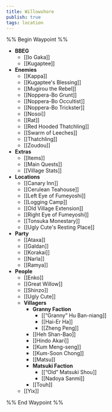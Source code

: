 ```yaml
---
title: Willowshore
publish: true
tags: location
---
```

%% Begin Waypoint %%
- **BBEG**
	- [[Io Gaka]]
	- [[Kugaptee]]
- **Enemies**
	- [[Kappa]]
	- [[Kugaptee's Blessing]]
	- [[Mugirou the Rebel]]
	- [[Noppera-Bo Grunt]]
	- [[Noppera-Bo Occultist]]
	- [[Noppera-Bo Trickster]]
	- [[Nosoi]]
	- [[Rat]]
	- [[Red Hooded Thatchling]]
	- [[Swarm of Leeches]]
	- [[Thatchling]]
	- [[Zoudou]]
- **Extras**
	- [[Items]]
	- [[Main Quests]]
	- [[Village Stats]]
- **Locations**
	- [[Canary Inn]]
	- [[Cerulean Teahouse]]
	- [[Left Eye of Fumeyoshi]]
	- [[Logging Camp]]
	- [[Old Village Extension]]
	- [[Right Eye of Fumeyoshi]]
	- [[Tonsuka Monestary]]
	- [[Ugly Cute's Resting Place]]
- **Party**
	- [[Ataxa]]
	- [[Galdan]]
	- [[Korakai]]
	- [[Narla]]
	- [[Ramya]]
- **People**
	- [[Enko]]
	- [[Great Willow]]
	- [[Shinzo]]
	- [[Ugly Cute]]
	- **Villagers**
		- **Granny Faction**
			- [[“Granny” Hu Ban-niang]]
			- [[Hai-Er Ha]]
			- [[Zheng Peng]]
		- [[Heh Shan-Bao]]
		- [[Hindo Akari]]
		- [[Kum Meng-seng]]
		- [[Kum-Soon Chong]]
		- [[Matsu]]
		- **Matsuki Faction**
			- [[“Old” Matsuki Shou]]
			- [[Nadoya Sanmi]]
		- [[Touh]]
	- [[Yix]]

%% End Waypoint %%
